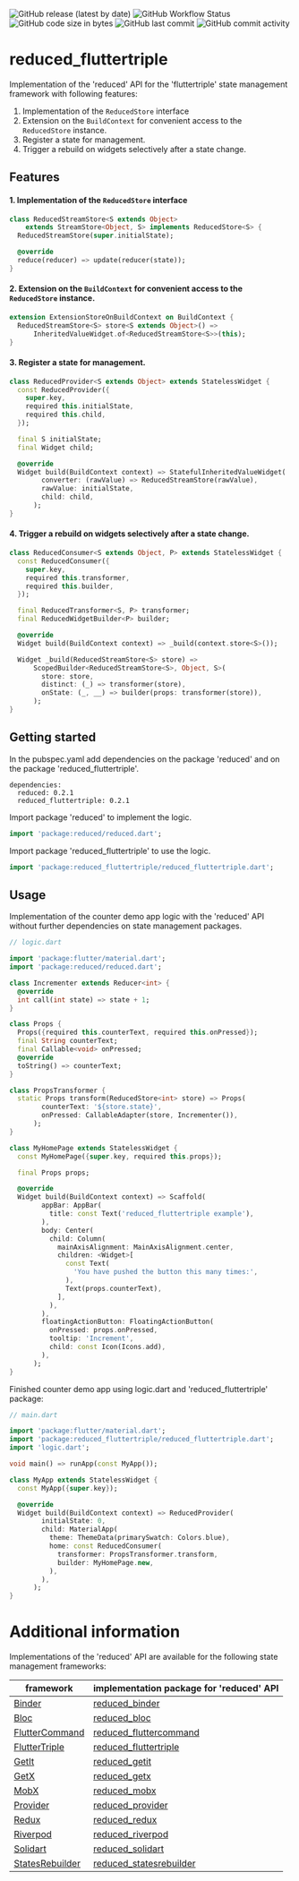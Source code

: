 ![GitHub release (latest by date)](https://img.shields.io/github/v/release/partmaster/reduced_fluttertriple)
![GitHub Workflow Status](https://img.shields.io/github/actions/workflow/status/partmaster/reduced_fluttertriple/dart.yml)
![GitHub code size in bytes](https://img.shields.io/github/languages/code-size/partmaster/reduced_fluttertriple)
![GitHub last commit](https://img.shields.io/github/last-commit/partmaster/reduced_fluttertriple)
![GitHub commit activity](https://img.shields.io/github/commit-activity/m/partmaster/reduced_fluttertriple)
# reduced_fluttertriple

Implementation of the 'reduced' API for the 'fluttertriple' state management framework with following features:

1. Implementation of the ```ReducedStore``` interface 
2. Extension on the ```BuildContext``` for convenient access to the  ```ReducedStore``` instance.
3. Register a state for management.
4. Trigger a rebuild on widgets selectively after a state change.

## Features

#### 1. Implementation of the ```ReducedStore``` interface 

```dart
class ReducedStreamStore<S extends Object>
    extends StreamStore<Object, S> implements ReducedStore<S> {
  ReducedStreamStore(super.initialState);

  @override
  reduce(reducer) => update(reducer(state));
}
```

#### 2. Extension on the ```BuildContext``` for convenient access to the  ```ReducedStore``` instance.

```dart
extension ExtensionStoreOnBuildContext on BuildContext {
  ReducedStreamStore<S> store<S extends Object>() =>
      InheritedValueWidget.of<ReducedStreamStore<S>>(this);
}
```

#### 3. Register a state for management.

```dart
class ReducedProvider<S extends Object> extends StatelessWidget {
  const ReducedProvider({
    super.key,
    required this.initialState,
    required this.child,
  });

  final S initialState;
  final Widget child;

  @override
  Widget build(BuildContext context) => StatefulInheritedValueWidget(
        converter: (rawValue) => ReducedStreamStore(rawValue),
        rawValue: initialState,
        child: child,
      );
}
```

#### 4. Trigger a rebuild on widgets selectively after a state change.

```dart
class ReducedConsumer<S extends Object, P> extends StatelessWidget {
  const ReducedConsumer({
    super.key,
    required this.transformer,
    required this.builder,
  });

  final ReducedTransformer<S, P> transformer;
  final ReducedWidgetBuilder<P> builder;

  @override
  Widget build(BuildContext context) => _build(context.store<S>());

  Widget _build(ReducedStreamStore<S> store) =>
      ScopedBuilder<ReducedStreamStore<S>, Object, S>(
        store: store,
        distinct: (_) => transformer(store),
        onState: (_, __) => builder(props: transformer(store)),
      );
}
```

## Getting started

In the pubspec.yaml add dependencies on the package 'reduced' and on the package  'reduced_fluttertriple'.

```
dependencies:
  reduced: 0.2.1
  reduced_fluttertriple: 0.2.1
```

Import package 'reduced' to implement the logic.

```dart
import 'package:reduced/reduced.dart';
```

Import package 'reduced_fluttertriple' to use the logic.

```dart
import 'package:reduced_fluttertriple/reduced_fluttertriple.dart';
```

## Usage

Implementation of the counter demo app logic with the 'reduced' API without further dependencies on state management packages.

```dart
// logic.dart

import 'package:flutter/material.dart';
import 'package:reduced/reduced.dart';

class Incrementer extends Reducer<int> {
  @override
  int call(int state) => state + 1;
}

class Props {
  Props({required this.counterText, required this.onPressed});
  final String counterText;
  final Callable<void> onPressed;
  @override
  toString() => counterText;
}

class PropsTransformer {
  static Props transform(ReducedStore<int> store) => Props(
        counterText: '${store.state}',
        onPressed: CallableAdapter(store, Incrementer()),
      );
}

class MyHomePage extends StatelessWidget {
  const MyHomePage({super.key, required this.props});

  final Props props;

  @override
  Widget build(BuildContext context) => Scaffold(
        appBar: AppBar(
          title: const Text('reduced_fluttertriple example'),
        ),
        body: Center(
          child: Column(
            mainAxisAlignment: MainAxisAlignment.center,
            children: <Widget>[
              const Text(
                'You have pushed the button this many times:',
              ),
              Text(props.counterText),
            ],
          ),
        ),
        floatingActionButton: FloatingActionButton(
          onPressed: props.onPressed,
          tooltip: 'Increment',
          child: const Icon(Icons.add),
        ),
      );
}
```

Finished counter demo app using logic.dart and 'reduced_fluttertriple' package:

```dart
// main.dart

import 'package:flutter/material.dart';
import 'package:reduced_fluttertriple/reduced_fluttertriple.dart';
import 'logic.dart';

void main() => runApp(const MyApp());

class MyApp extends StatelessWidget {
  const MyApp({super.key});

  @override
  Widget build(BuildContext context) => ReducedProvider(
        initialState: 0,
        child: MaterialApp(
          theme: ThemeData(primarySwatch: Colors.blue),
          home: const ReducedConsumer(
            transformer: PropsTransformer.transform,
            builder: MyHomePage.new,
          ),
        ),
      );
}
```

# Additional information

Implementations of the 'reduced' API are available for the following state management frameworks:

|framework|implementation package for 'reduced' API|
|---|---|
|[Binder](https://pub.dev/packages/binder)|[reduced_binder](https://github.com/partmaster/reduced_binder)|
|[Bloc](https://bloclibrary.dev/#/)|[reduced_bloc](https://github.com/partmaster/reduced_bloc)|
|[FlutterCommand](https://pub.dev/packages/flutter_command)|[reduced_fluttercommand](https://github.com/partmaster/reduced_fluttercommand)|
|[FlutterTriple](https://pub.dev/packages/flutter_triple)|[reduced_fluttertriple](https://github.com/partmaster/reduced_fluttertriple)|
|[GetIt](https://pub.dev/packages/get_it)|[reduced_getit](https://github.com/partmaster/reduced_getit)|
|[GetX](https://pub.dev/packages/get)|[reduced_getx](https://github.com/partmaster/reduced_getx)|
|[MobX](https://pub.dev/packages/mobx)|[reduced_mobx](https://github.com/partmaster/reduced_mobx)|
|[Provider](https://pub.dev/packages/provider)|[reduced_provider](https://github.com/partmaster/reduced_provider)|
|[Redux](https://pub.dev/packages/redux)|[reduced_redux](https://github.com/partmaster/reduced_redux)|
|[Riverpod](https://riverpod.dev/)|[reduced_riverpod](https://github.com/partmaster/reduced_riverpod)|
|[Solidart](https://pub.dev/packages/solidart)|[reduced_solidart](https://github.com/partmaster/reduced_solidart)|
|[StatesRebuilder](https://pub.dev/packages/states_rebuilder)|[reduced_statesrebuilder](https://github.com/partmaster/reduced_statesrebuilder)|
